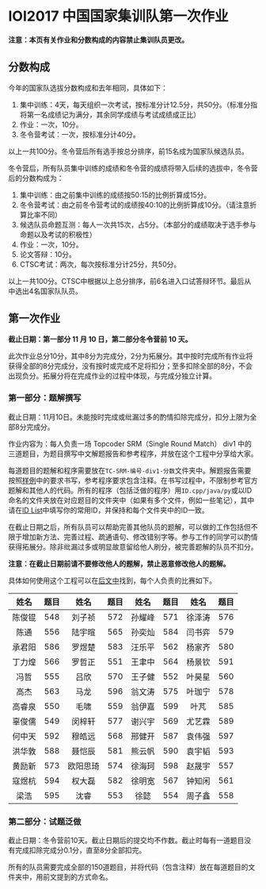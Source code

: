 # IOI2017 中国国家集训队第一次作业
**注意：本页有关作业和分数构成的内容禁止集训队员更改。**
## 分数构成
今年的国家队选拔分数构成和去年相同，具体如下：

1. 集中训练：4天，每天组织一次考试，按标准分计12.5分，共50分。（标准分指将第一名成绩记为满分，其余同学成绩与考试成绩成正比）
1. 作业：一次，10分。
1. 冬令营考试：一次，按标准分计40分。

以上一共100分。冬令营后所有选手按总分排序，前15名成为国家队候选队员。

冬令营后，所有队员集中训练的成绩和冬令营的成绩将带入后续的选拔中，冬令营后的分数构成为：

1. 集中训练：由之前集中训练的成绩按50:15的比例折算成15分。
1. 冬令营考试：由之前冬令营考试的成绩按40:10的比例折算成10分。（请注意折算比率不同）
1. 候选队员命题互测：每人一次共15次，占5分。（本部分的成绩取决于选手参与命题以及考试的积极性）
1. 作业：一次，10分。
1. 论文答辩：10分。
1. CTSC考试：两次，每次按标准分计25分，共50分。

以上一共100分。CTSC中根据以上总分排序，前6名进入口试答辩环节。最后从中选出4名国家队队员。

## 第一次作业
**截止日期：第一部分 11 月 10 日，第二部分冬令营前 10 天。**

此次作业总分10分，其中8分为完成分，2分为拓展分。其中按时完成所有作业将获得全部的8分完成分，没有按时或完成不足将扣分；至多扣除全部的8分，不会出现负分。拓展分将在完成作业的过程中体现，与完成分独立计算。

### 第一部分：题解撰写
截止日期：11月10日。未能按时完成或纰漏过多的酌情扣除完成分，扣分上限为全部8分完成分。

作业内容为：每人负责一场 Topcoder SRM（Single Round Match） div1 中的三道题目，为题目撰写中文解题报告和参考程序，并放在这个工程中分享给大家。

每道题目的题解和程序需要放在`TC-SRM-编号-div1-分数`文件夹中。解题报告需要按照[样例](/TC-SRM-000-div1-1000/solution.html)中的要求书写，参考程序要求包含注释。在书写过程中，不限制参考官方题解和其他人的代码。所有的程序（包括泛做的程序）用`ID.cpp/java/py`或以ID命名的文件夹放在对应题目的文件夹中（如果有多个文件，例如一些笔记），其中请在[ID List](/id_list.html)中填写你的常用ID，并保持和每个文件夹中的ID一致。

在截止日期之后，所有队员可以帮助完善其他队员的题解，可以做的工作包括但不限于增加新方法、完善过程、疏通语句、修改错别字等。参与工作的同学可以酌情获得拓展分。除非纰漏过多或明显故意留给他人刷分，被完善题解的队员不扣分。

**注意：在截止日期前请不要修改他人的题解，禁止恶意修改他人的题解。**

具体如何使用这个工程可以在[后文中](#如何使用这个工程)找到，每个人负责的比赛如下。

|姓名|题目|姓名|题目|姓名|题目|姓名|题目
|:-:|:-:|:-:|:-:|:-:|:-:|:-:|:-:|
|陈俊锟|548|刘子祯|572|孙耀峰|571|徐泽涛|576|
|陈通|556|陆宇暄|565|孙奕灿|584|闫书弈|579|
|承君阳|586|罗煜楚|583|汪乐平|562|杨家齐|580|
|丁力煌|566|罗哲正|551|王聿中|564|杨景钦|591|
|冯哲|555|吕欣|570|王子健|552|叶昊星|560|
|高杰|563|马龙|596|翁文涛|575|叶珈宁|578|
|高睿泉|550|毛啸|559|翁伊嘉|599|叶芃|585|
|辜俊儒|549|闵梓轩|577|谢兴宇|569|尤艺霖|589|
|何中天|592|穆皓远|568|邢健开|587|袁伟强|597|
|洪华敦|588|聂恺辰|581|熊云帆|590|袁宇韬|593|
|黄励新|573|欧阳思琦|574|徐海珂|598|赵晟宇|557|
|寇煜杭|594|权大磊|582|徐明宽|567|钟知闲|561|
|梁浩|595|沈睿|553|徐懿|554|周子鑫|558|

### 第二部分：试题泛做
截止日期：冬令营前10天。截止日期后的提交均不作数。截止时每有一道题目没有完成扣除完成分0.1分，直至8分全部扣完。

所有的队员需要完成全部的150道题目，并将代码（包含注释）放在每道题目的文件夹中，用前文提到的方式命名。